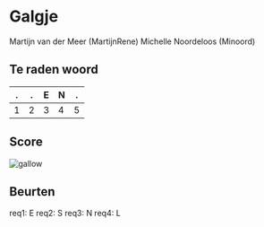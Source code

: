 # Galgje
Martijn van der Meer (MartijnRene)
Michelle Noordeloos (Minoord)

## Te raden woord

|.|.|E|N|.|
|-|-|-|-|-|
|1|2|3|4|5|

## Score
![gallow](./images/3.png)

## Beurten
req1: E
req2: S
req3: N
req4: L
